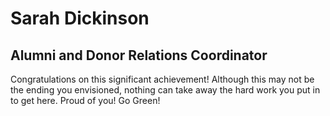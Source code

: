 # Sarah Dickinson

## Alumni and Donor Relations Coordinator

Congratulations on this significant achievement! Although this may not be the ending you envisioned, nothing can take away the hard work you put in to get here. Proud of you! Go Green!